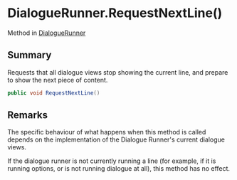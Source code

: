 # DialogueRunner.RequestNextLine()

Method in [DialogueRunner](/docs/api/csharp/yarn.unity.dialoguerunner.md)

## Summary


Requests that all dialogue views stop showing the current line, and
prepare to show the next piece of content.


```csharp
public void RequestNextLine()
```

## Remarks

<p>
The specific behaviour of what happens when this method is called
depends on the implementation of the Dialogue Runner's current
dialogue views.
</p> <p>
If the dialogue runner is not currently running a line (for example,
if it is running options, or is not running dialogue at all), this
method has no effect.
</p>

